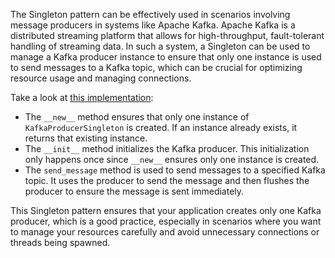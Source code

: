 The Singleton pattern can be effectively used in scenarios involving message producers in systems like Apache Kafka. Apache Kafka is a distributed streaming platform that allows for high-throughput, fault-tolerant handling of streaming data. In such a system, a Singleton can be used to manage a Kafka producer instance to ensure that only one instance is used to send messages to a Kafka topic, which can be crucial for optimizing resource usage and managing connections.

Take a look at [this implementation](./kafka.py):

* The `__new__` method ensures that only one instance of `KafkaProducerSingleton` is created. If an instance already exists, it returns that existing instance.
* The `__init__` method initializes the Kafka producer. This initialization only happens once since `__new__` ensures only one instance is created.
* The `send_message` method is used to send messages to a specified Kafka topic. It uses the producer to send the message and then flushes the producer to ensure the message is sent immediately.

This Singleton pattern ensures that your application creates only one Kafka producer, which is a good practice, especially in scenarios where you want to manage your resources carefully and avoid unnecessary connections or threads being spawned.
